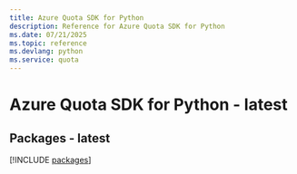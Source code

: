 ```yaml
---
title: Azure Quota SDK for Python
description: Reference for Azure Quota SDK for Python
ms.date: 07/21/2025
ms.topic: reference
ms.devlang: python
ms.service: quota
---
```

# Azure Quota SDK for Python - latest
## Packages - latest
[!INCLUDE [packages](quota-index.md)]